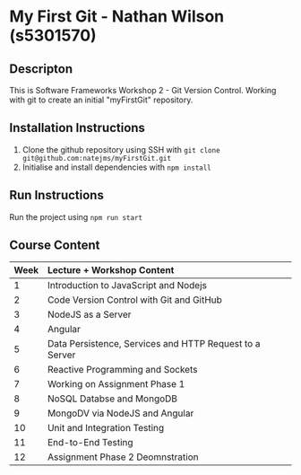 # My First Git - Nathan Wilson (s5301570)
## Descripton
This is Software Frameworks Workshop 2 - Git Version Control. Working with git to create an initial "myFirstGit" repository.
## Installation Instructions
1. Clone the github repository using SSH with `git clone git@github.com:natejms/myFirstGit.git`
2. Initialise and install dependencies with `npm install`
## Run Instructions
Run the project using `npm run start`
## Course Content
| Week        | Lecture + Workshop Content  |
| :------------- |:-------------|
| 1      | Introduction to JavaScript and Nodejs|
| 2      | Code Version Control with Git and GitHub|
| 3      | NodeJS as a Server|
| 4      | Angular|
| 5      | Data Persistence, Services and HTTP Request to a Server|
| 6      | Reactive Programming and Sockets|
| 7      | Working on Assignment Phase 1|
| 8      | NoSQL Databse and MongoDB|
| 9      | MongoDV via NodeJS and Angular|
| 10      | Unit and Integration Testing|
| 11      | End-to-End Testing|
| 12      | Assignment Phase 2 Deomnstration|
